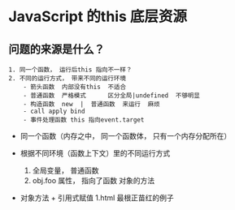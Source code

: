 # JavaScript 的this 底层资源

## 问题的来源是什么？
    1. 同一个函数， 运行后this 指向不一样？
    2. 不同的运行方式， 带来不同的运行环境
        - 箭头函数  内部没有this  不适合
        - 普通函数  严格模式      区分全局|undefined  不够明显
        - 构造函数  new  |  普通函数  来运行  麻烦
        - call apply bind
        - 事件处理函数 this 指向event.target


- 同一个函数（内存之中， 同一个函数体， 只有一个内存分配所在）
- 根据不同环境（函数上下文）里的不同运行方式
    1. 全局变量， 普通函数
    2. obj.foo 属性， 指向了函数 对象的方法

- 对象方法 + 引用式赋值 1.html 最根正苗红的例子


